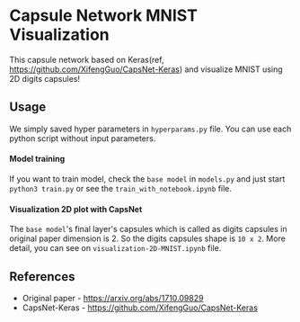 # Capsule Network MNIST Visualization

This capsule network based on Keras(ref, https://github.com/XifengGuo/CapsNet-Keras) and visualize MNIST using 2D digits capsules!

## Usage

We simply saved hyper parameters in `hyperparams.py` file.
You can use each python script without input parameters.  

#### Model training

If you want to train model, check the `base model` in `models.py` and just start `python3 train.py` or see the `train_with_notebook.ipynb` file.

#### Visualization 2D plot with CapsNet

The `base model`'s final layer's capsules which is called as digits capsules in original paper dimension is 2. So the digits capsules shape is `10 x 2`. More detail, you can see on `visualization-2D-MNIST.ipynb` file.

## References
- Original paper - https://arxiv.org/abs/1710.09829
- CapsNet-Keras - https://github.com/XifengGuo/CapsNet-Keras

